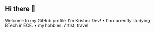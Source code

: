 ## Hi there 👋

Welcome to my GitHub profile. I'm Krishna Dev!
• I'm currently studying BTech in ECE.
• my hobbies: Artist, travel 

